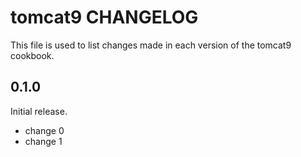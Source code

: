 # tomcat9 CHANGELOG

This file is used to list changes made in each version of the tomcat9 cookbook.

## 0.1.0

Initial release.

- change 0
- change 1
